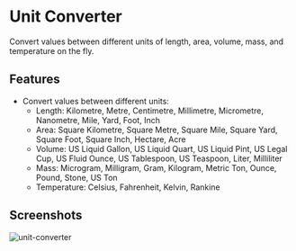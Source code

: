 # Unit Converter

Convert values between different units of length, area, volume, mass, and temperature on the fly.

## Features

- Convert values between different units:
  - Length: Kilometre, Metre, Centimetre, Millimetre, Micrometre, Nanometre, Mile, Yard, Foot, Inch
  - Area: Square Kilometre, Square Metre, Square Mile, Square Yard, Square Foot, Square Inch, Hectare, Acre
  - Volume: US Liquid Gallon, US Liquid Quart, US Liquid Pint, US Legal Cup, US Fluid Ounce, US Tablespoon, US Teaspoon, Liter, Milliliter
  - Mass: Microgram, Milligram, Gram, Kilogram, Metric Ton, Ounce, Pound, Stone, US Ton
  - Temperature: Celsius, Fahrenheit, Kelvin, Rankine

## Screenshots

![unit-converter](https://github.com/LuisCabantac/unit-converter/assets/151472373/d22104bc-0a15-41ff-b209-4d41a11cc233)
